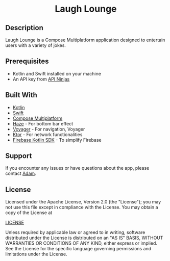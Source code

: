<h1 align="center">Laugh Lounge</h1>

## Description

Laugh Lounge is a Compose Multiplatform application designed to entertain users with a variety of jokes.

## Prerequisites

- Kotlin and Swift installed on your machine
- An API key from [API Ninjas](https://api-ninjas.com/)

## Built With

- [Kotlin](https://kotlinlang.org/)
- [Swift](https://developer.apple.com/swift/)
- [Compose Multiplatform](https://www.jetbrains.com/lp/compose-multiplatform/)
- [Haze](https://github.com/chrisbanes/haze) - For bottom bar effect
- [Voyager](https://github.com/adrielcafe/voyager) - For navigation, Voyager
- [Ktor](https://ktor.io/) - For network functionalities
- [Firebase Kotlin SDK](https://github.com/GitLiveApp/firebase-kotlin-sdk) - To simplify Firebase

## Support

If you encounter any issues or have questions about the app, please contact [Adam](https://www.adamgardner.dev/contact).

## License

Licensed under the Apache License, Version 2.0 (the "License");
you may not use this file except in compliance with the License.
You may obtain a copy of the License at

[LICENSE](http://www.apache.org/licenses/LICENSE-2.0)

Unless required by applicable law or agreed to in writing, software
distributed under the License is distributed on an "AS IS" BASIS,
WITHOUT WARRANTIES OR CONDITIONS OF ANY KIND, either express or implied.
See the License for the specific language governing permissions and
limitations under the License.
